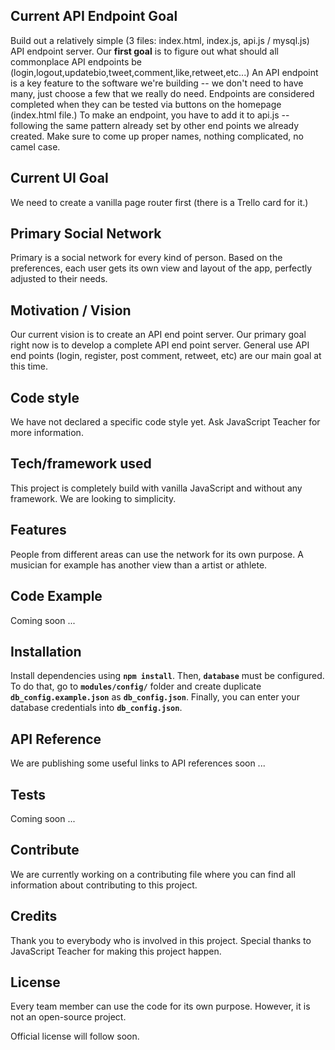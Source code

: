 ## Current API Endpoint Goal 
Build out a relatively simple (3 files: index.html, index.js, api.js / mysql.js) API endpoint server. Our **first goal** is to figure out what should all commonplace API endpoints be (login,logout,updatebio,tweet,comment,like,retweet,etc...) An API endpoint is a key feature to the software we're building -- we don't need to have many, just choose a few that we really do need. Endpoints are considered completed when they can be tested via buttons on the homepage (index.html file.) To make an endpoint, you have to add it to api.js -- following the same pattern already set by other end points we already created. Make sure to come up proper names, nothing complicated, no camel case.

## Current UI Goal
We need to create a vanilla page router first (there is a Trello card for it.)

## Primary Social Network
Primary is a social network for every kind of person. Based on the preferences, each user gets its own view and layout of the app, perfectly adjusted to their needs.

## Motivation / Vision
Our current vision is to create an API end point server.
Our primary goal right now is to develop a complete API end point server.
General use API end points (login, register, post comment, retweet, etc) are our main goal at this time.

## Code style
We have not declared a specific code style yet.
Ask JavaScript Teacher for more information.

## Tech/framework used
This project is completely build with vanilla JavaScript and without any framework. We are looking to simplicity.

## Features
People from different areas can use the network for its own purpose. A musician for example has another view than a artist or athlete.

## Code Example
Coming soon ...

## Installation
Install dependencies using **`npm install`**. 
Then, **`database`** must be configured. To do that, go to **`modules/config/`** folder and create duplicate **`db_config.example.json`** as **`db_config.json`**.
Finally, you can enter your database credentials into **`db_config.json`**.

## API Reference
We are publishing some useful links to API references soon ...

## Tests
Coming soon ...

## Contribute
We are currently working on a contributing file where you can find all information about contributing to this project.

## Credits
Thank you to everybody who is involved in this project.
Special thanks to JavaScript Teacher for making this project happen.

## License
Every team member can use the code for its own purpose.
However, it is not an open-source project.

Official license will follow soon.
